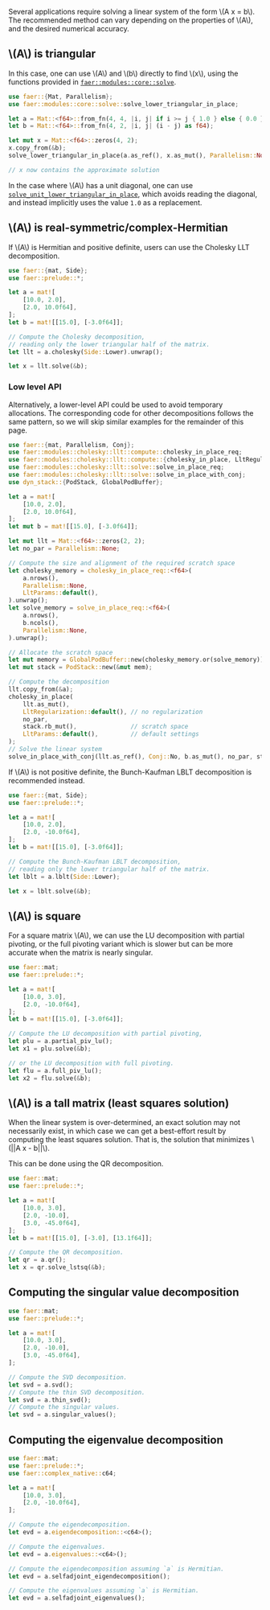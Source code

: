 Several applications require solving a linear system of the form \\(A x = b\\).
The recommended method can vary depending on the properties of \\(A\\), and the
desired numerical accuracy.

## \\(A\\) is triangular
In this case, one can use \\(A\\) and \\(b\\) directly to find \\(x\\), using the functions
provided in [`faer::modules::core::solve`](https://docs.rs/faer-core/latest/faer_core/solve/index.html).

```rust
use faer::{Mat, Parallelism};
use faer::modules::core::solve::solve_lower_triangular_in_place;

let a = Mat::<f64>::from_fn(4, 4, |i, j| if i >= j { 1.0 } else { 0.0 });
let b = Mat::<f64>::from_fn(4, 2, |i, j| (i - j) as f64);

let mut x = Mat::<f64>::zeros(4, 2);
x.copy_from(&b);
solve_lower_triangular_in_place(a.as_ref(), x.as_mut(), Parallelism::None);

// x now contains the approximate solution
```

In the case where \\(A\\) has a unit diagonal, one can use
[`solve_unit_lower_triangular_in_place`](https://docs.rs/faer-core/latest/faer_core/solve/fn.solve_unit_lower_triangular_in_place.html), which avoids reading the diagonal, and
instead implicitly uses the value `1.0` as a replacement.

## \\(A\\) is real-symmetric/complex-Hermitian
If \\(A\\) is Hermitian and positive definite, users can use the Cholesky LLT
decomposition.

```rust
use faer::{mat, Side};
use faer::prelude::*;

let a = mat![
    [10.0, 2.0],
    [2.0, 10.0f64],
];
let b = mat![[15.0], [-3.0f64]];

// Compute the Cholesky decomposition,
// reading only the lower triangular half of the matrix.
let llt = a.cholesky(Side::Lower).unwrap();

let x = llt.solve(&b);
```

### Low level API

Alternatively, a lower-level API could be used to avoid temporary allocations.
The corresponding code for other decompositions follows the same pattern, so we
will skip similar examples for the remainder of this page.

```rust
use faer::{mat, Parallelism, Conj};
use faer::modules::cholesky::llt::compute::cholesky_in_place_req;
use faer::modules::cholesky::llt::compute::{cholesky_in_place, LltRegularization, LltParams};
use faer::modules::cholesky::llt::solve::solve_in_place_req;
use faer::modules::cholesky::llt::solve::solve_in_place_with_conj;
use dyn_stack::{PodStack, GlobalPodBuffer};

let a = mat![
    [10.0, 2.0],
    [2.0, 10.0f64],
];
let mut b = mat![[15.0], [-3.0f64]];

let mut llt = Mat::<f64>::zeros(2, 2);
let no_par = Parallelism::None;

// Compute the size and alignment of the required scratch space
let cholesky_memory = cholesky_in_place_req::<f64>(
    a.nrows(),
    Parallelism::None,
    LltParams::default(),
).unwrap();
let solve_memory = solve_in_place_req::<f64>(
    a.nrows(),
    b.ncols(),
    Parallelism::None,
).unwrap();

// Allocate the scratch space
let mut memory = GlobalPodBuffer::new(cholesky_memory.or(solve_memory));
let mut stack = PodStack::new(&mut mem);

// Compute the decomposition
llt.copy_from(&a);
cholesky_in_place(
    llt.as_mut(),
    LltRegularization::default(), // no regularization
    no_par,
    stack.rb_mut(),               // scratch space
    LltParams::default(),         // default settings
);
// Solve the linear system
solve_in_place_with_conj(llt.as_ref(), Conj::No, b.as_mut(), no_par, stack);
```

If \\(A\\) is not positive definite, the Bunch-Kaufman LBLT decomposition is recommended instead.
```rust
use faer::{mat, Side};
use faer::prelude::*;

let a = mat![
    [10.0, 2.0],
    [2.0, -10.0f64],
];
let b = mat![[15.0], [-3.0f64]];

// Compute the Bunch-Kaufman LBLT decomposition,
// reading only the lower triangular half of the matrix.
let lblt = a.lblt(Side::Lower);

let x = lblt.solve(&b);
```

## \\(A\\) is square
For a square matrix \\(A\\), we can use the LU decomposition with partial pivoting,
or the full pivoting variant which is slower but can be more accurate when the
matrix is nearly singular.

```rust
use faer::mat;
use faer::prelude::*;

let a = mat![
    [10.0, 3.0],
    [2.0, -10.0f64],
];
let b = mat![[15.0], [-3.0f64]];

// Compute the LU decomposition with partial pivoting,
let plu = a.partial_piv_lu();
let x1 = plu.solve(&b);

// or the LU decomposition with full pivoting.
let flu = a.full_piv_lu();
let x2 = flu.solve(&b);
```

## \\(A\\) is a tall matrix (least squares solution)
When the linear system is over-determined, an exact solution may not
necessarily exist, in which case we can get a best-effort result by computing
the least squares solution.
That is, the solution that minimizes \\(||A x - b||\\).

This can be done using the QR decomposition.

```rust
use faer::mat;
use faer::prelude::*;

let a = mat![
    [10.0, 3.0],
    [2.0, -10.0],
    [3.0, -45.0f64],
];
let b = mat![[15.0], [-3.0], [13.1f64]];

// Compute the QR decomposition.
let qr = a.qr();
let x = qr.solve_lstsq(&b);
```

## Computing the singular value decomposition
```rust
use faer::mat;
use faer::prelude::*;

let a = mat![
    [10.0, 3.0],
    [2.0, -10.0],
    [3.0, -45.0f64],
];

// Compute the SVD decomposition.
let svd = a.svd();
// Compute the thin SVD decomposition.
let svd = a.thin_svd();
// Compute the singular values.
let svd = a.singular_values();
```

## Computing the eigenvalue decomposition
```rust
use faer::mat;
use faer::prelude::*;
use faer::complex_native::c64;

let a = mat![
    [10.0, 3.0],
    [2.0, -10.0f64],
];

// Compute the eigendecomposition.
let evd = a.eigendecomposition::<c64>();

// Compute the eigenvalues.
let evd = a.eigenvalues::<c64>();

// Compute the eigendecomposition assuming `a` is Hermitian.
let evd = a.selfadjoint_eigendecomposition();

// Compute the eigenvalues assuming `a` is Hermitian.
let evd = a.selfadjoint_eigenvalues();
```
